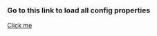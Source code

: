 ### Go to this link to load all config properties

[Click me](http://localhost:8888/config-client/twitter_to_kafka)